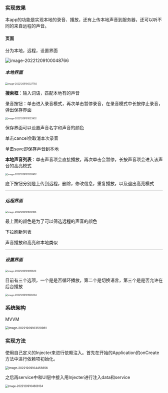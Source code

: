 ### 实现效果

本app的功能是实现本地的录音、播放，还有上传本地声音到服务器，还可以听不同的来自远程的声音。

#### 页面

分为本地，远程，设置界面

![image-20221209100048766](README-Lisery.assets/image-20221209100048766.png)

##### 本地界面

<img src="README-Lisery.assets/image-20221209100327792.png" alt="image-20221209100327792" style="zoom:50%;" />

**搜索框**：输入词语，匹配本地有的声音

录音按钮：单击进入录音模式，再次单击暂停录音，在录音模式中长按停止录音，弹出保存界面

<img src="README-Lisery.assets/image-20221209101023932.png" alt="image-20221209101023932" style="zoom:50%;" />

保存界面可以设置声音名字和声音的颜色

单击cancel会取消本次录音

单击save即保存声音到本地

**本地声音列表**：单击声音项会直接播放，再次单击会暂停，长按声音项会进入该声音的高亮模式

<img src="README-Lisery.assets/image-20221209101328902.png" alt="image-20221209101328902" style="zoom:50%;" />

底下按钮分别是上传到远程，删除，修改信息，重复播放，以及退出高亮模式

---

##### 远程界面

<img src="README-Lisery.assets/image-20221209101630106.png" alt="image-20221209101630106" style="zoom:50%;" />

最上面的颜色是为了可以筛选远程的声音的颜色

下拉刷新列表

声音播放和高亮和本地类似

---

##### 设置界面

<img src="README-Lisery.assets/image-20221209101810620.png" alt="image-20221209101810620" style="zoom:50%;" />

目前有三个选项，一个是是否循环播放，第二个是切换语言，第三个是是否允许在后台播放

<img src="README-Lisery.assets/image-20221209101928204.png" alt="image-20221209101928204" style="zoom:50%;" />





### 系统架构

MVVM

<img src="README-Lisery.assets/image-20221209103120961.png" alt="image-20221209103120961" style="zoom:67%;" />

### 实现方法

使用自己定义的Injecter来进行依赖注入。首先在开始的Application的onCreate方法中进行依赖项初始化。

<img src="README-Lisery.assets/image-20221209104455656.png" alt="image-20221209104455656" style="zoom:67%;" />

之后再service中和UI层中接入用Injecter进行注入data和service

<img src="README-Lisery.assets/image-20221209104608134.png" alt="image-20221209104608134" style="zoom: 60%;" />























